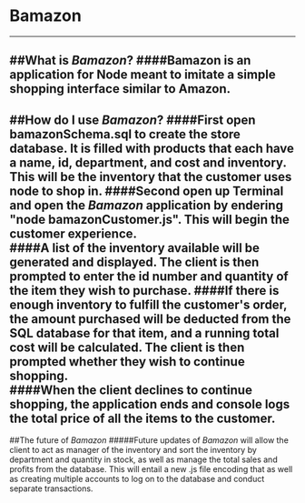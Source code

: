 # **Bamazon**
--------
##What is _Bamazon_?
####Bamazon is an application for Node meant to imitate a simple shopping interface similar to Amazon.  
--------
##How do I use _Bamazon_?
####First open bamazonSchema.sql to create the store database.  It is filled with products that each have a name, id, department, and cost and inventory.  This will be the inventory that the customer uses node to shop in.
####Second open up Terminal and open the _Bamazon_ application by endering "node bamazonCustomer.js".  This will begin the customer experience.  
####A list of the inventory available will be generated and displayed.  The client is then prompted to enter the id number and quantity of the item they wish to purchase.
####If there is enough inventory to fulfill the customer's order, the amount purchased will be deducted from the SQL database for that item, and a running total cost will be calculated.  The client is then prompted whether they wish to continue shopping.  
####When the client declines to continue shopping, the application ends and console logs the total price of all the items to the customer.
--------
##The future of _Bamazon_
#####Future updates of _Bamazon_ will allow the client to act as manager of the inventory and sort the inventory by department and quantity in stock, as well as manage the total sales and profits from the database.  This will entail a new .js file encoding that as well as creating multiple accounts to log on to the database and conduct separate transactions.